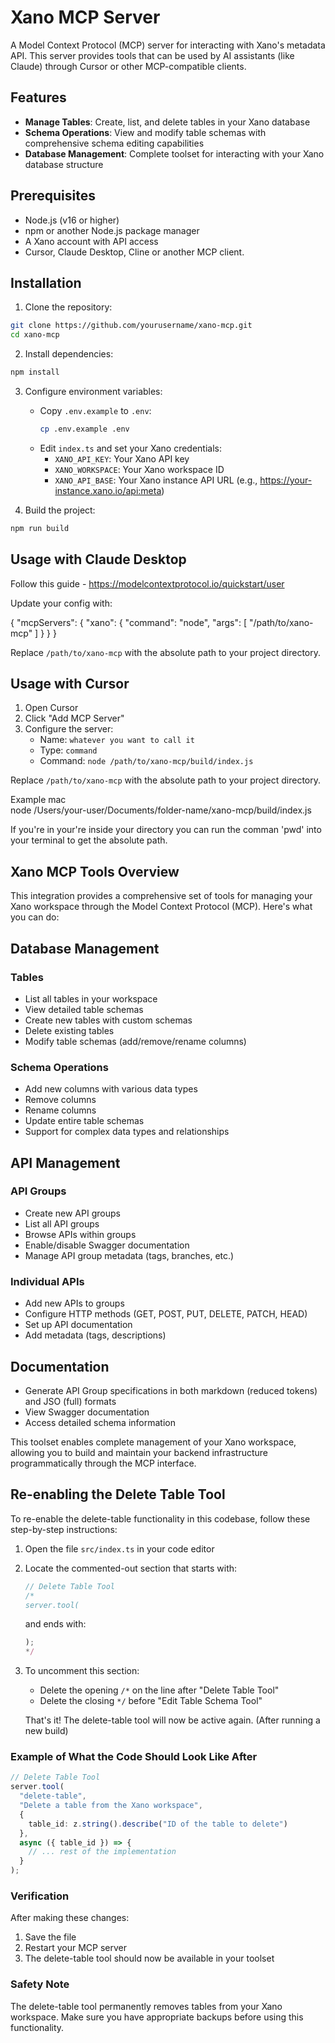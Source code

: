 # Xano MCP Server

A Model Context Protocol (MCP) server for interacting with Xano's metadata API. This server provides tools that can be used by AI assistants (like Claude) through Cursor or other MCP-compatible clients.

## Features

- **Manage Tables**: Create, list, and delete tables in your Xano database
- **Schema Operations**: View and modify table schemas with comprehensive schema editing capabilities
- **Database Management**: Complete toolset for interacting with your Xano database structure

## Prerequisites

- Node.js (v16 or higher)
- npm or another Node.js package manager
- A Xano account with API access
- Cursor, Claude Desktop, Cline or another MCP client.

## Installation

1. Clone the repository:
```bash
git clone https://github.com/yourusername/xano-mcp.git
cd xano-mcp
```

2. Install dependencies:
```bash
npm install
```

3. Configure environment variables:
   - Copy `.env.example` to `.env`:
     ```bash
     cp .env.example .env
     ```
   - Edit `index.ts` and set your Xano credentials:
     - `XANO_API_KEY`: Your Xano API key
     - `XANO_WORKSPACE`: Your Xano workspace ID
     - `XANO_API_BASE`: Your Xano instance API URL (e.g., https://your-instance.xano.io/api:meta)

4. Build the project:
```bash
npm run build
```

## Usage with Claude Desktop

Follow this guide - https://modelcontextprotocol.io/quickstart/user

Update your config with: 

{
  "mcpServers": {
    "xano": {
      "command": "node",
      "args": [
        "/path/to/xano-mcp"
      ]
    }
  }
} 


Replace `/path/to/xano-mcp` with the absolute path to your project directory.


## Usage with Cursor

1. Open Cursor
2. Click "Add MCP Server"
3. Configure the server:
   - Name: `whatever you want to call it`
   - Type: `command`
   - Command: `node /path/to/xano-mcp/build/index.js`

Replace `/path/to/xano-mcp` with the absolute path to your project directory.

Example mac  
node /Users/your-user/Documents/folder-name/xano-mcp/build/index.js

If you're in your're inside your directory you can run the comman 'pwd' into your terminal to get the absolute path.

## Xano MCP Tools Overview

This integration provides a comprehensive set of tools for managing your Xano workspace through the Model Context Protocol (MCP). Here's what you can do:

## Database Management

### Tables
- List all tables in your workspace
- View detailed table schemas
- Create new tables with custom schemas
- Delete existing tables
- Modify table schemas (add/remove/rename columns)

### Schema Operations
- Add new columns with various data types
- Remove columns
- Rename columns
- Update entire table schemas
- Support for complex data types and relationships

## API Management

### API Groups
- Create new API groups
- List all API groups
- Browse APIs within groups
- Enable/disable Swagger documentation
- Manage API group metadata (tags, branches, etc.)

### Individual APIs
- Add new APIs to groups
- Configure HTTP methods (GET, POST, PUT, DELETE, PATCH, HEAD)
- Set up API documentation
- Add metadata (tags, descriptions)

## Documentation
- Generate API Group specifications in both markdown (reduced tokens) and JSO (full) formats
- View Swagger documentation
- Access detailed schema information

This toolset enables complete management of your Xano workspace, allowing you to build and maintain your backend infrastructure programmatically through the MCP interface. 

## Re-enabling the Delete Table Tool

To re-enable the delete-table functionality in this codebase, follow these step-by-step instructions:

1. Open the file `src/index.ts` in your code editor
2. Locate the commented-out section that starts with:
   ```typescript
   // Delete Table Tool
   /*
   server.tool(
   ```
   and ends with:
   ```typescript
   );
   */
   ```

3. To uncomment this section:
   - Delete the opening `/*` on the line after "Delete Table Tool"
   - Delete the closing `*/` before "Edit Table Schema Tool"
   
   That's it! The delete-table tool will now be active again.   (After running a new build)

### Example of What the Code Should Look Like After

```typescript
// Delete Table Tool
server.tool(
  "delete-table",
  "Delete a table from the Xano workspace",
  {
    table_id: z.string().describe("ID of the table to delete")
  },
  async ({ table_id }) => {
    // ... rest of the implementation
  }
);
```

### Verification
After making these changes:
1. Save the file
2. Restart your MCP server
3. The delete-table tool should now be available in your toolset

### Safety Note
The delete-table tool permanently removes tables from your Xano workspace. Make sure you have appropriate backups before using this functionality. 
